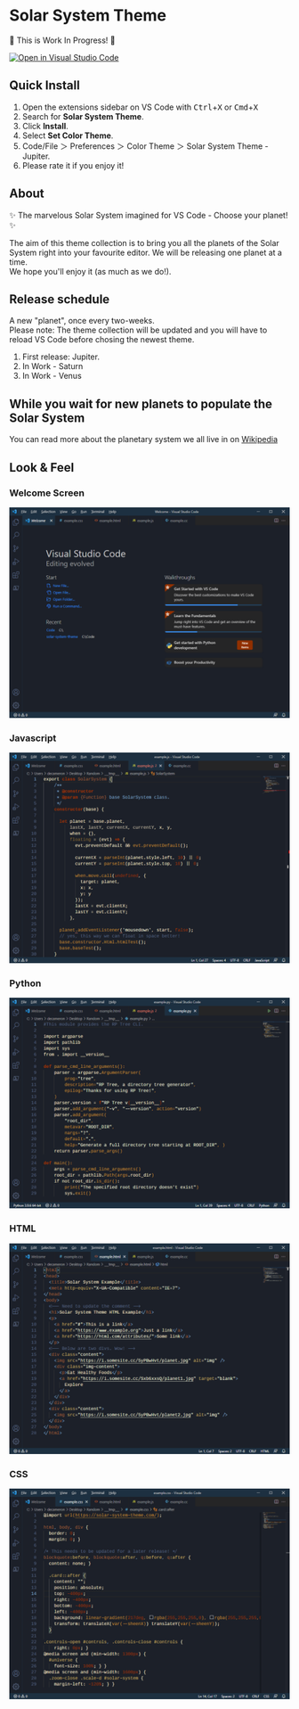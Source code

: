 # Solar System Theme
📌 This is Work In Progress! 📌  

[![Open in Visual Studio Code](https://open.vscode.dev/badges/open-in-vscode.svg)](https://github.com/decameronn/solar-system-theme)

## Quick Install
1. Open the extensions sidebar on VS Code with <kbd>Ctrl</kbd>+<kbd>X</kbd> or <kbd>Cmd</kbd>+<kbd>X</kbd>  
2. Search for **Solar System Theme**.  
3. Click **Install**.  
4. Select **Set Color Theme**.  
5. Code/File ＞ Preferences ＞ Color Theme ＞ Solar System Theme - Jupiter.  
6. Please rate it if you enjoy it!  

## About
✨ The marvelous Solar System imagined for VS Code - Choose your planet! ✨  
  
The aim of this theme collection is to bring you all the planets of the Solar System right into your favourite editor. We will be releasing one planet at a time.  
We hope you'll enjoy it (as much as we do!). 

## Release schedule
A new "planet", once every two-weeks.  
Please note: The theme collection will be updated and you will have to reload VS Code before chosing the newest theme.
  
1. First release: Jupiter.  
2. In Work - Saturn
3. In Work - Venus  
  
## While you wait for new planets to populate the Solar System
You can read more about the planetary system we all live in on [Wikipedia](https://en.wikipedia.org/wiki/Solar_System)  
  
## Look & Feel
### Welcome Screen
![Welcome Screen](/images/samples/welcome-screen.png)
### Javascript 
![JS Code Sample](/images/samples/js.png)
### Python 
![Python Code Sample](/images/samples/python.png)
### HTML 
![HTML Code Sample](/images/samples/html.png)
### CSS 
![CSS Code Sample](/images/samples/css.png)
